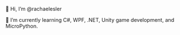👋 Hi, I’m @rachaelesler

🌱 I’m currently learning C#, WPF, .NET, Unity game development, and MicroPython. 

<!---
rachaelesler/rachaelesler is a ✨ special ✨ repository because its `README.md` (this file) appears on your GitHub profile.
You can click the Preview link to take a look at your changes.
--->
